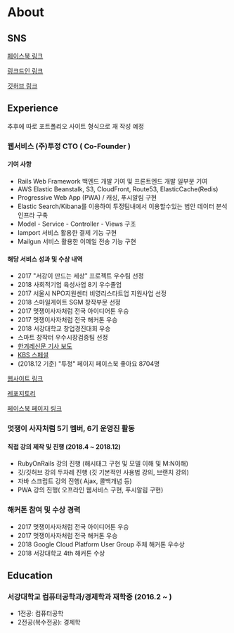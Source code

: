 # About

## SNS

[페이스북 링크](https://www.facebook.com/geniuslim27)

[링크드인 링크](https://www.linkedin.com/in/dongjin-lim-98115a137/)

[깃허브 링크](https://github.com/limdongjin)

## Experience

추후에 따로 포트폴리오 사이트 형식으로 재 작성 예정

### 웹서비스 (주)투정 CTO ( Co-Founder )

#### 기여 사항

- Rails Web Framework 백엔드 개발 기여 및 프론트엔드 개발 일부분 기여 
- AWS Elastic Beanstalk, S3, CloudFront, Route53, ElasticCache(Redis)
- Progressive Web App (PWA) / 캐싱, 푸시알림 구현
- Elastic Search/Kibana를 이용하여 투정팀내에서 이용할수있는 법안 데이터 분석 인프라 구축
- Model - Service - Controller - Views 구조
- Iamport 서비스 활용한 결제 기능 구현
- Mailgun 서비스 활용한 이메일 전송 기능 구현 

#### 해당 서비스 성과 및 수상 내역 

- 2017 "서강이 만드는 세상" 프로젝트 우수팀 선정
- 2018 사회적기업 육성사업 8기 우수졸업
- 2017 서울시 NPO지원센터 비영리스타트업 지원사업 선정
- 2018 스마일게이트 SGM 창작부문 선정
- 2017 멋쟁이사자처럼 전국 아이디어톤 우승
- 2017 멋쟁이사자처럼 전국 해커톤 우승
- 2018 서강대학교 창업경진대회 우승
- 스마트 창작터 우수시장검증팀 선정
- [한겨레신문 기사 보도](http://www.hani.co.kr/arti/politics/politics_general/855700.html)
- [KBS 스페셜](http://onair.kbs.co.kr/index.html?source=episode&sname=vod&stype=vod&program_code=T2016-0065&program_id=PS-2018131675-01-000&section_code=05&broadcast_complete_yn=N&local_station_code=00&section_sub_code=06)
- (2018.12 기준) "투정" 페이지 페이스북 좋아요 8704명

[웹사이트 링크](https://tojung.me)

[레포지토리](https://github.com/tojung/tojung)

[페이스북 페이지 링크](https://www.facebook.com/tojung.me/)

### 멋쟁이 사자처럼 5기 멤버, 6기 운영진 활동

#### 직접 강의 제작 및 진행 (2018.4 ~ 2018.12)
  
- RubyOnRails 강의 진행 (해시태그 구현 및 모델 이해 및 M:N이해)  
- 깃/깃허브 강의 두차례 진행 (깃 기본적인 사용법 강의, 브랜치 강의)
- 자바 스크립트 강의 진행( Ajax, 콜백개념 등)
- PWA 강의 진행( 오프라인 웹서비스 구현, 푸시알림 구현)

### 해커톤 참여 및 수상 경력

- 2017 멋쟁이사자처럼 전국 아이디어톤 우승
- 2017 멋쟁이사자처럼 전국 해커톤 우승 
- 2018 Google Cloud Platform User Group 주체 해커톤 우수상 
- 2018 서강대학교 4th 해커톤 수상 

## Education

### 서강대학교 컴퓨터공학과/경제학과 재학중 (2016.2 ~ )

- 1전공: 컴퓨터공학
- 2전공(복수전공): 경제학


